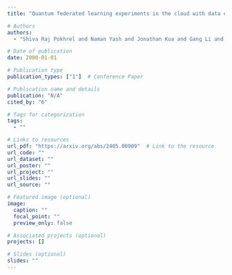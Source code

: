 ```yaml
---
title: "Quantum federated learning experiments in the cloud with data encoding"

# Authors
authors:
  - "Shiva Raj Pokhrel and Naman Yash and Jonathan Kua and Gang Li and Lei Pan"

# Date of publication
date: 2000-01-01

# Publication type
publication_types: ["1"]  # Conference Paper

# Publication name and details
publication: "N/A"
cited_by: "6"

# Tags for categorization
tags:
  - ""

# Links to resources
url_pdf: "https://arxiv.org/abs/2405.00909"  # Link to the resource
url_code: ""
url_dataset: ""
url_poster: ""
url_project: ""
url_slides: ""
url_source: ""

# Featured image (optional)
image:
  caption: ""
  focal_point: ""
  preview_only: false

# Associated projects (optional)
projects: []

# Slides (optional)
slides: ""
---
```

